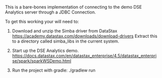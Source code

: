 
This is a bare-bones implementation of connecting to the demo DSE Analytics server through a JDBC Connection.

To get this working your will need to:

  1. Download and unzip the Simba driver from DataStax
     https://academy.datastax.com/downloads/download-drivers
     Extract this to a directory called simba_libs in the current system.

  2. Start up the DSE Analytics demo.
     https://docs.datastax.com/en/datastax_enterprise/4.5/datastax_enterprise/spark/sparkWSDemo.html

  3. Run the project with gradle:
     ./gradlew run


